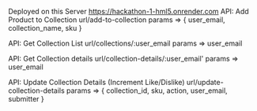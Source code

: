 Deployed on this Server https://hackathon-1-hml5.onrender.com
API: Add Product to Collection
url/add-to-collection
params => { user_email, collection_name, sku }


API: Get Collection List
url/collections/:user_email
params => user_email

API: Get Collection details
url/collection-details/:user_email'
params => user_email


API: Update Collection Details (Increment Like/Dislike)
url/update-collection-details
params => { collection_id, sku, action, user_email, submitter }
